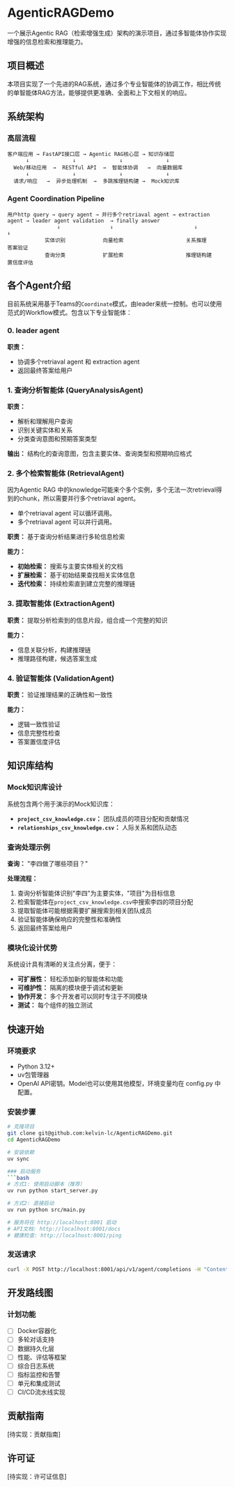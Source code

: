# AgenticRAGDemo

一个展示Agentic RAG（检索增强生成）架构的演示项目，通过多智能体协作实现增强的信息检索和推理能力。

## 项目概述

本项目实现了一个先进的RAG系统，通过多个专业智能体的协调工作，相比传统的单智能体RAG方法，能够提供更准确、全面和上下文相关的响应。

## 系统架构

### 高层流程

```
客户端应用 → FastAPI接口层 → Agentic RAG核心层 → 知识存储层
      ↓              ↓              ↓              ↓
  Web/移动应用  →  RESTful API  →  智能体协调   →  向量数据库
      ↓              ↓              ↓              ↓
  请求/响应   →  异步处理机制  →  多跳推理链构建 →  Mock知识库
```

### Agent Coordination Pipeline

```
用户http query → query agent → 并行多个retriaval agent → extraction agent → leader agent validation  → finally answer
                ↓                ↓                          ↓                    ↓
            实体识别            向量检索                    关系推理              答案验证
            查询分类            扩展检索                    推理链构建            置信度评估  
```

## 各个Agent介绍

目前系统采用基于Teams的`Coordinate`模式，由leader来统一控制。也可以使用范式的Workflow模式。包含以下专业智能体：

### 0. leader agent
    
**职责：**
- 协调多个retriaval agent 和 extraction agent
- 返回最终答案给用户


### 1. 查询分析智能体 (QueryAnalysisAgent)

**职责：**
- 解析和理解用户查询
- 识别关键实体和关系
- 分类查询意图和预期答案类型

**输出：** 结构化的查询意图，包含主要实体、查询类型和预期响应格式

### 2. 多个检索智能体 (RetrievalAgent)
因为Agentic RAG 中的knowledge可能来个多个实例，多个无法一次retrieval得到的chunk，所以需要并行多个retriaval agent。
- 单个retriaval agent 可以循环调用。
- 多个retriaval agent 可以并行调用。

**职责：** 基于查询分析结果进行多轮信息检索

**能力：**
- **初始检索：** 搜索与主要实体相关的文档
- **扩展检索：** 基于初始结果查找相关实体信息
- **迭代检索：** 持续检索直到建立完整的推理链

### 3. 提取智能体 (ExtractionAgent)

**职责：** 提取分析检索到的信息片段，组合成一个完整的知识

**能力：**
- 信息关联分析，构建推理链
- 推理路径构建，候选答案生成

### 4. 验证智能体 (ValidationAgent)

**职责：** 验证推理结果的正确性和一致性

**能力：**
- 逻辑一致性验证
- 信息完整性检查
- 答案置信度评估

## 知识库结构

### Mock知识库设计

系统包含两个用于演示的Mock知识库：

- **`project_csv_knowledge.csv`：** 团队成员的项目分配和贡献情况
- **`relationships_csv_knowledge.csv`：** 人际关系和团队动态  

### 查询处理示例

**查询：** "李四做了哪些项目？"

**处理流程：**
1. 查询分析智能体识别"李四"为主要实体，"项目"为目标信息
2. 检索智能体在`project_csv_knowledge.csv`中搜索李四的项目分配
3. 提取智能体可能根据需要扩展搜索到相关团队成员
4. 验证智能体确保响应的完整性和准确性
5. 返回最终答案给用户

### 模块化设计优势

系统设计具有清晰的关注点分离，便于：
- **可扩展性：** 轻松添加新的智能体和功能
- **可维护性：** 隔离的模块便于调试和更新
- **协作开发：** 多个开发者可以同时专注于不同模块
- **测试：** 每个组件的独立测试

## 快速开始

### 环境要求
- Python 3.12+
- uv包管理器
- OpenAI API密钥。Model也可以使用其他模型，环境变量均在 config.py 中配置。

### 安装步骤
```bash
# 克隆项目
git clone git@github.com:kelvin-lc/AgenticRAGDemo.git
cd AgenticRAGDemo

# 安装依赖
uv sync

### 启动服务
```bash
# 方式1: 使用启动脚本（推荐）
uv run python start_server.py

# 方式2: 直接启动
uv run python src/main.py

# 服务将在 http://localhost:8001 启动
# API文档: http://localhost:8001/docs
# 健康检查: http://localhost:8001/ping
```

### 发送请求

```bash
curl -X POST http://localhost:8001/api/v1/agent/completions -H "Content-Type: application/json" -d '{"message": "李四在哪里项目", "user_id": "test_user", "session_id": "test_session", "stream": false}'
```

## 开发路线图

### 计划功能
- [ ] Docker容器化
- [ ] 多轮对话支持
- [ ] 数据持久化层
- [ ] 性能、评估等框架
- [ ] 综合日志系统
- [ ] 指标监控和告警
- [ ] 单元和集成测试
- [ ] CI/CD流水线实现

## 贡献指南

[待实现：贡献指南]

## 许可证

[待实现：许可证信息]